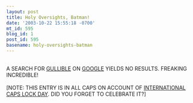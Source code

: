 ```yaml
---
layout: post
title: Holy Oversights, Batman!
date: '2003-10-22 15:55:18 -0700'
mt_id: 595
blog_id: 1
post_id: 595
basename: holy-oversights-batman
---
```

<br />A SEARCH FOR <a href="http://server.kozinski.com:8080/~alex/search.html">GULLIBLE</a> ON <a href="http://www.google.com/">GOOGLE</a> YIELDS NO RESULTS. FREAKING INCREDIBLE!<br /><br />[NOTE: THIS ENTRY IS IN ALL CAPS ON ACCOUNT OF <a href="http://www.derekarnold.net/capslockday/">INTERNATIONAL CAPS LOCK DAY</a>. DID YOU FORGET TO CELEBRATE IT?]<br /><br /><br />
